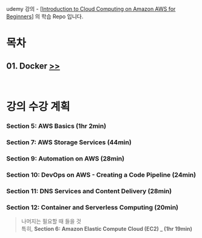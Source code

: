 udemy 강의 - [[Introduction to Cloud Computing on Amazon AWS for Beginners](https://www.udemy.com/course/introduction-to-cloud-computing-on-amazon-aws-for-beginners/)] 의 학습 Repo 입니다.

# 목차

## 01. Docker [>>](./01.Docker)

<br>

# 강의 수강 계획

### Section 5: AWS Basics (1hr 2min)

### Section 7: AWS Storage Services (44min)

### Section 9: Automation on AWS (28min)

### Section 10: DevOps on AWS - Creating a Code Pipeline (24min)

### Section 11: DNS Services and Content Delivery (28min)

### Section 12: Container and Serverless Computing (20min)

> 나머지는 필요할 때 들을 것  
> 특히, **Section 6: Amazon Elastic Compute Cloud (EC2) \_ (1hr 19min)**
